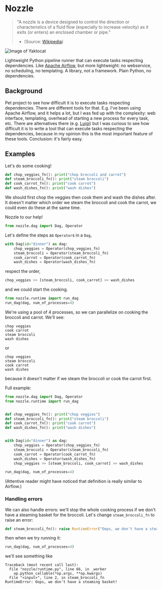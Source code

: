 # Nozzle

> "A nozzle is a device designed to control the direction or characteristics of a fluid flow (especially to increase velocity) as it exits (or enters) an enclosed chamber or pipe."
> - (Source: [Wikipedia](https://en.wikipedia.org/wiki/Nozzle))

![Image of Yaktocat](https://upload.wikimedia.org/wikipedia/commons/1/11/Water_nozzle.jpg)


Lightweight Python pipeline runner that can execute tasks respecting dependencies.
Like [Apache Airflow](https://github.com/apache/airflow), but more lightweight: no webservice, no scheduling, no templating.
A library, not a framework.
Plain Python, no dependencies.

## Background
Pet project to see how difficult it is to execute tasks respecting dependencies.
There are different tools for that. E.g. I've been using Apache Airflow, and it helps a lot,
but I was fed up with the complexity:
web interface, templating, overhead of starting a new process for every task, etc.
There are alternatives there (e.g. [Luigi](https://github.com/spotify/luigi))
but I was curious to see how difficult it is to write a tool that can execute
tasks respecting the dependencies, because in my opinion this is
the most important feature of these tools. Conclusion: it's fairly easy.

## Examples

Let's do some cooking!
```python
def chop_veggies_fn(): print("chop broccoli and carrot")
def steam_broccoli_fn(): print("steam broccoli")
def cook_carrot_fn(): print("cook carrot")
def wash_dishes_fn(): print("wash dishes")
```

We should first chop the veggies then cook them and wash the dishes after. 
It doesn't matter which order we steam the broccoli and cook the carrot,
we could even do these at the same time.

Nozzle to our help!
```python
from nozzle.dag import Dag, Operator
```

Let's define the steps as `Operator`s in a `Dag`,
```python
with Dag(id="dinner") as dag:
    chop_veggies = Operator(chop_veggies_fn)
    steam_broccoli = Operator(steam_broccoli_fn)
    cook_carrot = Operator(cook_carrot_fn)
    wash_dishes = Operator(wash_dishes_fn)
```

respect the order,
```python
chop_veggies >> [steam_broccoli, cook_carrot] >> wash_dishes
```

and we could start the cooking.
```python
from nozzle.runtime import run_dag
run_dag(dag, num_of_processes=4)
```
We're using a pool of 4 processes, so we can parallelize on cooking the broccoli and carrot.
We'll see:
```
chop veggies
cook carrot
steam broccoli
wash dishes
```
or
```
chop veggies
steam broccoli
cook carrot
wash dishes
```
because it doesn't matter if we steam the broccoli or cook the carrot first.

Full example:
```python
from nozzle.dag import Dag, Operator
from nozzle.runtime import run_dag


def chop_veggies_fn(): print("chop veggies")
def steam_broccoli_fn(): print("steam broccoli")
def cook_carrot_fn(): print("cook carrot")
def wash_dishes_fn(): print("wash dishes")


with Dag(id="dinner") as dag:
    chop_veggies = Operator(chop_veggies_fn)
    steam_broccoli = Operator(steam_broccoli_fn)
    cook_carrot = Operator(cook_carrot_fn)
    wash_dishes = Operator(wash_dishes_fn)
    chop_veggies >> [steam_broccoli, cook_carrot] >> wash_dishes

run_dag(dag, num_of_processes=4)
```

(Attentive reader might have noticed that definition is really similar to Airflow.)

### Handling errors
We can also handle errors: we'll stop the whole cooking process if we
don't have a steaming basket for the broccoli.
Let's change `steam_broccoli_fn` to raise an error:
```python
def steam_broccoli_fn(): raise RuntimeError("Oops, we don't have a steaming basket!")
```
then when we try running it:
```python
run_dag(dag, num_of_processes=4)
```
we'll see something like
```
Traceback (most recent call last):
  File "nozzle/runtime.py", line 66, in _worker
    op.python_callable(*op.args, **op.kwargs)
  File "<input>", line 2, in steam_broccoli_fn
RuntimeError: Oops, we don't have a steaming basket!
```

